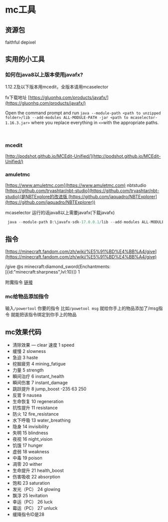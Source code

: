 # mc工具

## 资源包

faithful
depixel

## 实用的小工具

### 如何在java8以上版本使用javafx?

1.12.2及以下版本用mcedit，全版本请用mcaselector

fx下载地址 [https://gluonhq.com/products/javafx/](https://gluonhq.com/products/javafx/)
​

Open the command prompt and run `java --module-path <path to unzipped folder>/lib --add-modules ALL-MODULE-PATH -jar <path to mcaselector-1.16.3.jar>` where you replace everything in `<>`with the appropriate paths.

​

### mcedit

[http://podshot.github.io/MCEdit-Unified/](http://podshot.github.io/MCEdit-Unified/)

### amuletmc

[https://www.amuletmc.com](https://www.amuletmc.com)
nbtstudio  [https://github.com/tryashtar/nbt-studio](https://github.com/tryashtar/nbt-studio)(是NBTExplore的改进版,[https://github.com/jaquadro/NBTExplorer](https://github.com/jaquadro/NBTExplorer))
​

mcaselector 运行的话java8以上需要javafx(下载javafx)

```java
 java --module-path D:\javafx-sdk-17.0.0.1/lib --add-modules ALL-MODULE-PATH -jar  .\mcaselector-1.16.3.jar

```

## 指令

[https://minecraft.fandom.com/zh/wiki/%E5%91%BD%E4%BB%A4/give](https://minecraft.fandom.com/zh/wiki/%E5%91%BD%E4%BB%A4/give)
​

/give @s minecraft:diamond_sword{Enchantments:[{id:"minecraft:sharpness",lvl:10}]} 1
​

附魔指令 [链接](https://minecraft.fandom.com/zh/wiki/%E9%99%84%E9%AD%94)

### mc给物品添加指令

输入`/powertool` 你要的指令
比如`/powetool msg` 就给你手上的物品添加了/msg指令
就能把该指令绑定到你手上的物品

## mc效果代码

- 清除效果 — clear  速度 1 speed
- 缓慢 2 slowness
- 急迫 3 haste  
- 挖掘疲劳 4 mining_fatigue
- 力量 5 strength
- 瞬间治疗 6 instant_health
- 瞬间伤害 7 instant_damage  
- 跳跃提升 8 jump_boost           -235 63 250
- 反胃 9 nausea
- 生命恢复 10 regeneration
- 抗性提升 11 resistance
- 防火 12 fire_resistance
- 水下呼吸 13 water_breathing
- 隐身 14 invisibility
- 失明 15 blindness
- 夜视 16 night_vision
- 饥饿 17 hunger
- 虚弱 18 weakness
- 中毒 19 poison
- 凋零 20 wither
- 生命提升 21 health_boost
- 伤害吸收 22 absorption
- 饱和 23 saturation
- 发光（PC） 24 glowing
- 飘浮 25 levitation
- 幸运（PC） 26 luck
- 霉运（PC） 27 unluck
- 缓降指令ID是28
